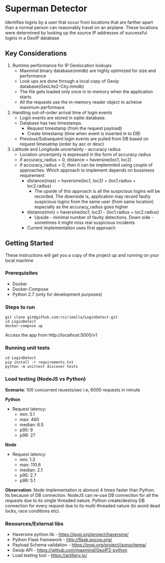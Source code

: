 # Superman Detector

Identifies logins by a user that occur from locations that are farther apart than a normal person can reasonably travel on an airplane. These locations were determined by looking up the source IP addresses of successful logins in a GeoIP database

## Key Considerations

1. Runtime performance for IP Geolocation lookups
   - Maxmind binary database(mmdb) are highly optimized for size and performance
   - Look ups are done through a local copy of Geoip database(GeoLite2-City.mmdb)
   - The file gets loaded only once in to memory when the application starts
   - All the requests use the in-memory reader object to acheive maximum performace
2. Handling out-of-order arrival time of login events
   - Login events are stored in sqlite database.
   - Database has two timestamps.
     - Request timestamp (from the request payload)
     - Create timestamp (time when event is inserted in to DB)
   - Previous/Subsequent login events are pulled from DB based on request timesatmp (order by asc or desc)
3. Latitude and Longitude uncertainty - accuracy radius
   - Location uncertainty is expressed in the form of accuracy radius
   - if accuracy_radius = 0, distance = haversine(loc1, loc2)
   - if accuracy_radius > 0, then it can be implemnted using couple of approaches. Which approach to implement depends on bussiness requirement
     - distance(max) = haversine(loc1, loc2) + (loc1.radius + loc2.radius)
       - The upside of this approach is all the suspicious logins will be recorded. The downside is, application may record faulty suspicious logins from the same user (from same location) especially as the accuracy_radius goes higher
     - distance(min) = haversine(loc1, loc2) - (loc1.radius + loc2.radius)
       - Upside - minimal number of faulty detections. Down side - sometimes it might miss real suspicious incidents
     - Current implementation uses first approach

## Getting Started

These instructions will get you a copy of the project up and running on your local machine

### Prerequisites

- Docker
- Docker-Compose
- Python 2.7 (only for development purposes)

### Steps to run

```
git clone git@github.com:rsirimalla/LoginDetect.git
cd LoginDetect
docker-compose up
```

Access the app from http://localhost:5000/v1

### Running unit tests

```
cd LoginDetect
pip install -r requirements.txt
python -m unittest discover tests
```

### Load testing (NodeJS vs Python)
**Scenario**: 100 concurrent reuests/sec i.e, 6000 requests in minute

**Python**
  - Request latency:
    - min: 5.1
    - max: 460
    - median: 6.5
    - p95: 9
    - p99: 27

**Node**
  - Request latency:
    - min: 1.3
    - max: 110.6
    - median: 2.1
    - p95: 2.7
    - p99: 5.1

**Observation**: Node implementation is alomost 4 times faster than Python. Its because of DB connection. NodeJS can re-use DB connection for all the requests due to its single threaded nature. Python create/destroy DB connection for every request due to its multi-threaded nature (to avoid dead locks, race conditions etc).

### Resources/External libs

- Haversine python lib - https://pypi.org/project/haversine/
- Python Flask framework - http://flask.pocoo.org/
- Payload Schema validation - https://pypi.org/project/jsonschema/
- Geoip API - https://github.com/maxmind/GeoIP2-python
- Load testing tool - https://artillery.io/